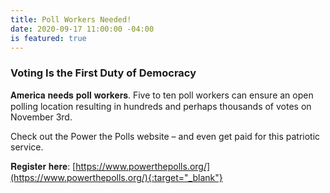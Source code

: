 ```yaml
---
title: Poll Workers Needed!
date: 2020-09-17 11:00:00 -04:00
is featured: true
---
```


### Voting Is the First Duty of Democracy

𝐀𝐦𝐞𝐫𝐢𝐜𝐚 𝐧𝐞𝐞𝐝𝐬 𝐩𝐨𝐥𝐥 𝐰𝐨𝐫𝐤𝐞𝐫𝐬. Five to ten poll workers can ensure an open polling location resulting in hundreds and perhaps thousands of votes on November 3rd.

Check out the Power the Polls website – and even get paid for this patriotic service.

𝐑𝐞𝐠𝐢𝐬𝐭𝐞𝐫 𝐡𝐞𝐫𝐞: [https://www.powerthepolls.org/](https://www.powerthepolls.org/){:target="_blank"}